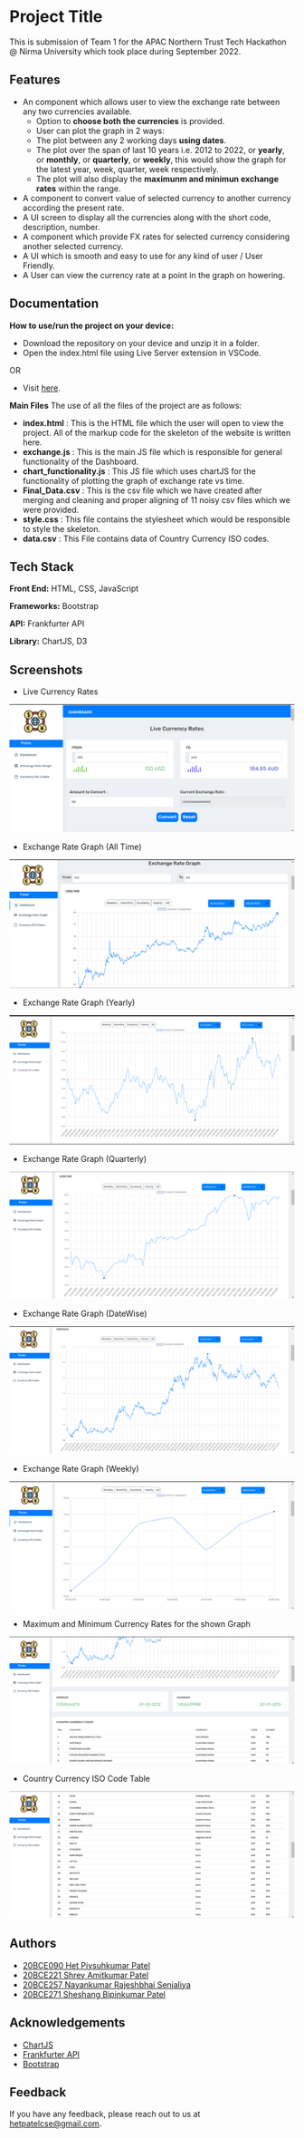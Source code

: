
# Project Title

This is submission of Team 1 for the 
APAC Northern Trust Tech Hackathon @ Nirma University which took place during September 2022.



## Features

- An component which allows user to view the exchange rate between any two currencies available.
    - Option to **choose both the currencies** is provided.
    - User can plot the graph in 2 ways:
     - The plot between any 2 working days **using dates**.
     - The plot over the span of last 10 years i.e. 2012 to 2022, or **yearly**, or **monthly**, or **quarterly**, or **weekly**, this would show the graph for the latest year, week, quarter, week respectively.
    - The plot will also display the **maximunm and minimun exchange rates** within the range.
- A component to convert value of selected currency to another currency according the present rate.
- A UI screen to display all the currencies along with the short code, description, number.
- A component which provide FX rates for selected currency considering another selected currency.
- A UI which is smooth and easy to use for any kind of user / User Friendly.
- A User can view the currency rate at a point in the graph on howering.


## Documentation

**How to use/run the project on your device:**

- Download the repository on your device and unzip it in a folder.
- Open the index.html file using Live Server extension in VSCode.

OR

- Visit [here](https://forex-nt1.netlify.app/).

**Main Files**
The use of all the files of the project are as follows:
- **index.html** : This is the HTML file which the user will open to view the project. All of the markup code for the skeleton of the website is written here.
- **exchange.js** : This is the main JS file which is responsible for general functionality of the Dashboard.
- **chart_functionality.js** : This JS file which uses chartJS for the functionality of plotting the graph of exchange rate vs time.
- **Final_Data.csv** : This is the csv file which we have created after merging and cleaning and proper aligning of 11 noisy csv files which we were provided.
- **style.css** : This file contains the stylesheet which would be responsible to style the skeleton.
- **data.csv** : This File contains data of Country Currency ISO codes.


## Tech Stack

**Front End:** HTML, CSS, JavaScript

**Frameworks:** Bootstrap

**API:** Frankfurter API

**Library:** ChartJS, D3


## Screenshots

- Live Currency Rates

![Alt text](https://github.com/Shreyp087/Forex-nt1/blob/main/Northern%20Trust%20SS/1.png)

- Exchange Rate Graph (All Time)

![Alt text](https://github.com/Shreyp087/Forex-nt1/blob/main/Northern%20Trust%20SS/2%20all%20time%20usd%20inr(1).png)

- Exchange Rate Graph (Yearly)

![Alt text](https://github.com/Shreyp087/Forex-nt1/blob/main/Northern%20Trust%20SS/7.%20Yearly.png)

- Exchange Rate Graph (Quarterly)

![Alt text](https://github.com/Shreyp087/Forex-nt1/blob/main/Northern%20Trust%20SS/3%20quaterly.png)

- Exchange Rate Graph (DateWise)

![Alt text](https://github.com/Shreyp087/Forex-nt1/blob/main/Northern%20Trust%20SS/4%20datewise.png)

- Exchange Rate Graph (Weekly)

![Alt text](https://github.com/Shreyp087/Forex-nt1/blob/main/Northern%20Trust%20SS/4%20weekly.png)

- Maximum and Minimum Currency Rates for the shown Graph

![Alt text](https://github.com/Shreyp087/Forex-nt1/blob/main/Northern%20Trust%20SS/5%20max%20min.png)

- Country Currency ISO Code Table

![Alt text](https://github.com/Shreyp087/Forex-nt1/blob/main/Northern%20Trust%20SS/6%20table.png)
## Authors

- [20BCE090 Het Piysuhkumar Patel](https://github.com/het4902)
- [20BCE221 Shrey Amitkumar Patel](https://github.com/Shreyp087)
- [20BCE257 Nayankumar Rajeshbhai Senjaliya](https://github.com/nayansen1412/)
- [20BCE271 Sheshang Bipinkumar Patel](https://github.com/SheshangPatel)

## Acknowledgements

 - [ChartJS](https://www.chartjs.org/)
 - [Frankfurter API](https://www.frankfurter.app/)
 - [Bootstrap](https://getbootstrap.com/)


## Feedback

If you have any feedback, please reach out to us at hetpatelcse@gmail.com.

